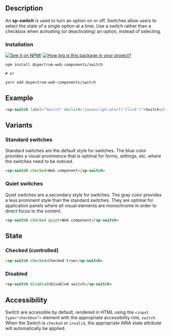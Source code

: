 ## Description

An **sp-switch** is used to turn an option on or off. Switches allow users to select the state of a single option at a time. Use a switch rather than a checkbox when activating (or deactivating) an option, instead of selecting.

### Installation

[![See it on NPM!](https://img.shields.io/npm/v/@spectrum-web-components/switch?style=for-the-badge)](https://www.npmjs.com/package/@spectrum-web-components/switch)
[![How big is this package in your project?](https://img.shields.io/bundlephobia/minzip/@spectrum-web-components/switch?style=for-the-badge)](https://bundlephobia.com/result?p=@spectrum-web-components/switch)

```
npm install @spectrum-web-components/switch

# or

yarn add @spectrum-web-components/switch
```

## Example

```html
<sp-switch label="Switch" onclick="javascript:alert('Click')">Switch</sp-switch>
```

## Variants

### Standard switches

Standard switches are the default style for switches. The blue color provides a
visual prominence that is optimal for forms, settings, etc. where the switches
need to be noticed.

```html
<sp-switch checked>Web component</sp-switch>
```

### Quiet switches

Quiet switches are a secondary style for switches. The gray color provides a
less prominent style than the standard switches. They are optimal for
application panels where all visual elements are monochrome in order to direct
focus to the content.

```html
<sp-switch checked quiet>Web component</sp-switch>
```

## State

### Checked (controlled)

```html
<sp-switch checked>Checked true</sp-switch>
```

### Disabled

```html
<sp-switch disabled>Disabled switch</sp-switch>
```

## Accessibility

Switch are accessible by default, rendered in HTML using the `<input type="checkbox">` element with the appropriate accessibility role, `switch`. When the Switch is `checked` or `invalid`, the appropriate ARIA state attribute will automatically be applied.
